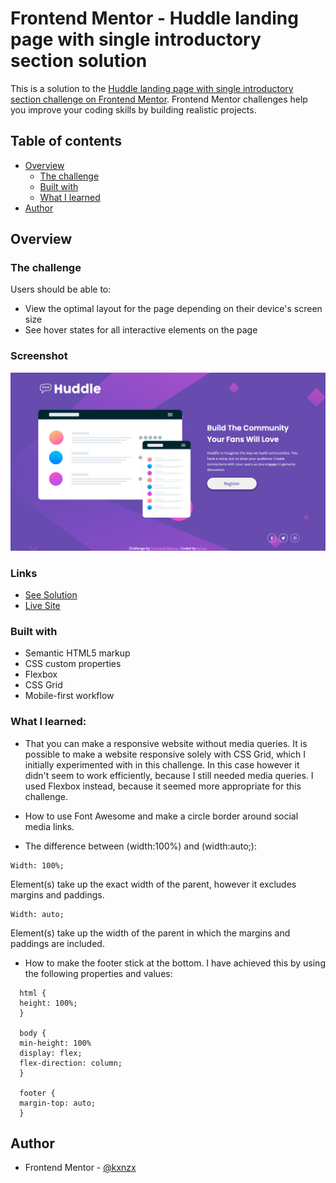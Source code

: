 # Frontend Mentor - Huddle landing page with single introductory section solution

This is a solution to the [Huddle landing page with single introductory section challenge on Frontend Mentor](https://www.frontendmentor.io/challenges/huddle-landing-page-with-a-single-introductory-section-B_2Wvxgi0). Frontend Mentor challenges help you improve your coding skills by building realistic projects.

## Table of contents

- [Overview](#overview)
  - [The challenge](#the-challenge)
  - [Built with](#built-with)
  - [What I learned](#what-i-learned)
- [Author](#author)

## Overview

### The challenge

Users should be able to:

- View the optimal layout for the page depending on their device's screen size
- See hover states for all interactive elements on the page

### Screenshot

![Screenshot](images/ScreenshotHuddle.png)

### Links

- [See Solution](https://www.frontendmentor.io/solutions/css-grid-for-responsive-website-pq8XGZVmI)
- [Live Site](https://kxnzx.github.io/Frontend-Mentor---huddle-landing-page-with-single-introductory-section-master/)

### Built with

- Semantic HTML5 markup
- CSS custom properties
- Flexbox
- CSS Grid
- Mobile-first workflow

### What I learned:

- That you can make a responsive website without media queries.
  It is possible to make a website responsive solely with CSS Grid, which I initially experimented with in this challenge. In this case however it didn't seem to work efficiently, because I still needed media queries. I used Flexbox instead, because it seemed more appropriate for this challenge.

- How to use Font Awesome and make a circle border around social media links.

- The difference between (width:100%) and (width:auto;):

```
Width: 100%;
```

Element(s) take up the exact width of the parent, however it excludes margins and paddings.

```
Width: auto;
```

Element(s) take up the width of the parent in which the margins and paddings are included.

- How to make the footer stick at the bottom. I have achieved this by using the following properties and values:

```
  html {
  height: 100%;
  }

  body {
  min-height: 100%
  display: flex;
  flex-direction: column;
  }

  footer {
  margin-top: auto;
  }
```

## Author

- Frontend Mentor - [@kxnzx](https://www.frontendmentor.io/profile/kxnzx)
